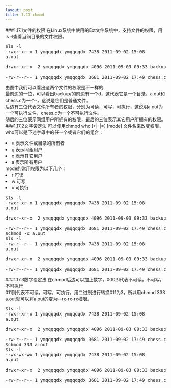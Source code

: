 ```yaml
---
layout: post
title: 1.17 chmod
---
```

###1.17.1文件的权限
在Linux系统中使用的Ext文件系统中，支持文件的权限，用ls
-l查看当前目录的文件权限。
<pre class='terminal bootcamp'>
<span class='codeline'>$ls -l</span>
<span class='bash-output'>-rwxr-xr-x 1 ymqqqqdx ymqqqqdx 7438 2011-09-02 15:08
a.out<br>
drwxr-xr-x  2 ymqqqqdx ymqqqqdx 4096 2011-09-03 09:33 backup/<br>
-rw-r--r-- 1 ymqqqqdx ymqqqqdx 3681 2011-09-02 17:49 chess.c</span>
</pre>
由图中我们可以看出这两个文件的权限是不一样的:<br>
最前边的一位，可以看出backup/的前边有一个d，这代表它是一个目录，a.out和chess.c为一个-，这说是它们是普通文件。<br>
后边有三位代表文件所有者的权限，分别为可读，可写，可执行，这说明a.out为一个可执行文件，chess.c为一个不可执行文件。<br>
随后的三位表示同组用户所拥有的权限，最后的三位表示其它用户所拥有的权限。
###1.17.2文字设定法
可以使用chmod who [+|-|=] [mode] 文件名来改变权限。<br>
who可以是下述字母中的任一个或者它们的组合：<br>
<li> u 表示文件或目录的所有者 </li>
<li> g 表示同组用户 </li>
<li> o 表示其它用户 </li>
<li> a 表示所有用户 </li>
mode的常用权限为以下几个：<br>
<li> r 可读 </li>
<li> w 可写 </li>
<li> x 可执行 </li>
<pre class='terminal bootcamp'>
<span class='codeline'>$ls -l</span>
<span class='bash-output'>-rwxr-xr-x 1 ymqqqqdx ymqqqqdx 7438 2011-09-02 15:08
a.out<br>
drwxr-xr-x  2 ymqqqqdx ymqqqqdx 4096 2011-09-03 09:33 backup/<br>
-rw-r--r-- 1 ymqqqqdx ymqqqqdx 3681 2011-09-02 17:49 chess.c</span>
<span class='codeline'>$chmod -x a.out</span>
<span class='codeline'>$ls -l</span>
<span class='bash-output'>-rw-r--r-- 1 ymqqqqdx ymqqqqdx 7438 2011-09-02 15:08
a.out<br>
drwxr-xr-x  2 ymqqqqdx ymqqqqdx 4096 2011-09-03 09:33 backup/<br>
-rw-r--r-- 1 ymqqqqdx ymqqqqdx 3681 2011-09-02 17:49 chess.c</span>
</pre>
###1.17.3数字设定法
在chmod后边可以加上数字，000即代表不可读，不可写，不可执行<br>
011则代表不可读，可写，可执行。用二进制进行转换011为3，所以用chmod 333
a.out就可以将a.out的变为--rx-rx-rx权限。
<pre class='terminal bootcamp'>
<span class='codeline'>$ls -l</span>
<span class='bash-output'>-rwxr-xr-x 1 ymqqqqdx ymqqqqdx 7438 2011-09-02 15:08
a.out<br>
drwxr-xr-x  2 ymqqqqdx ymqqqqdx 4096 2011-09-03 09:33 backup/<br>
-rw-r--r-- 1 ymqqqqdx ymqqqqdx 3681 2011-09-02 17:49 chess.c</span>
<span class='codeline'>$chmod 333 a.out</span>
<span class='codeline'>$ls -l</span>
<span class='bash-output'>--wx-wx-wx 1 ymqqqqdx ymqqqqdx 7438 2011-09-02 15:08
a.out<br>
drwxr-xr-x  2 ymqqqqdx ymqqqqdx 4096 2011-09-03 09:33 backup/<br>
-rw-r--r-- 1 ymqqqqdx ymqqqqdx 3681 2011-09-02 17:49 chess.c</span>
</pre>
